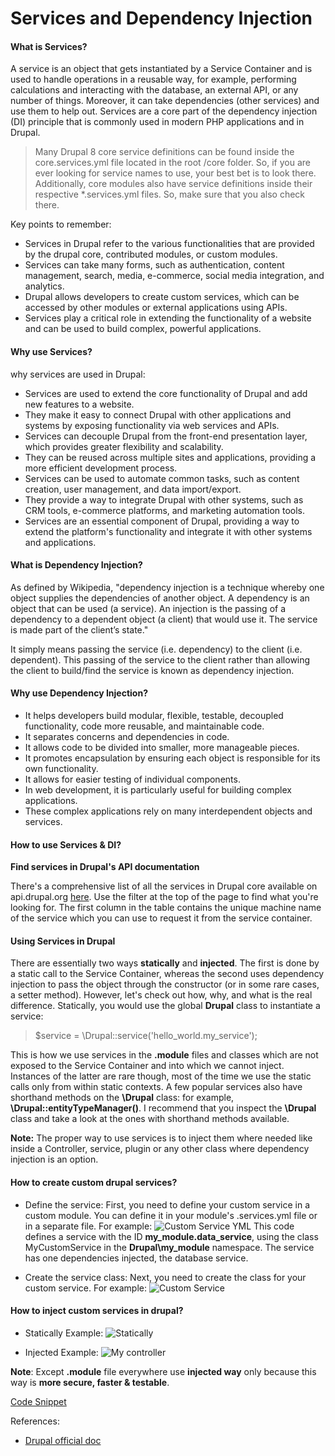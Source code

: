 # Services and Dependency Injection #
#### What is Services? ####
A service is an object that gets instantiated by a Service Container and is used to handle operations in
a reusable way, for example, performing calculations and interacting with the database, an external
API, or any number of things. Moreover, it can take dependencies (other services) and use them to
help out. Services are a core part of the dependency injection (DI) principle that is commonly used
in modern PHP applications and in Drupal.

> Many Drupal 8 core service definitions can be found inside the core.services.yml file located in the root /core folder.
So, if you are ever looking for service names to use, your best bet is to look there. Additionally, core modules also
have service definitions inside their respective *.services.yml files. So, make sure that you also check there.

Key points to remember:
- Services in Drupal refer to the various functionalities that are provided by the drupal core, contributed modules, or custom modules.
- Services can take many forms, such as authentication, content management, search, media, e-commerce, social media integration, and analytics.
- Drupal allows developers to create custom services, which can be accessed by other modules or external applications using APIs.
- Services play a critical role in extending the functionality of a website and can be used to build complex, powerful applications.

#### Why use Services? ####
why services are used in Drupal:

- Services are used to extend the core functionality of Drupal and add new features to a website.
- They make it easy to connect Drupal with other applications and systems by exposing functionality via web services and APIs.
- Services can decouple Drupal from the front-end presentation layer, which provides greater flexibility and scalability.
- They can be reused across multiple sites and applications, providing a more efficient development process.
- Services can be used to automate common tasks, such as content creation, user management, and data import/export.
- They provide a way to integrate Drupal with other systems, such as CRM tools, e-commerce platforms, and marketing automation tools.
- Services are an essential component of Drupal, providing a way to extend the platform's functionality and integrate it with other systems and applications.

#### What is Dependency Injection? ####
As defined by Wikipedia, "dependency injection is a technique whereby one object supplies the dependencies of another object. A dependency is an object that can be used (a service). An injection is the passing of a dependency to a dependent object (a client) that would use it. The service is made part of the client’s state."

It simply means passing the service (i.e. dependency) to the client (i.e. dependent). This passing of the service to the client rather than allowing the client to build/find the service is known as dependency injection.

#### Why use Dependency Injection? ####
- It helps developers build modular, flexible, testable, decoupled functionality, code more reusable, and maintainable code.
- It separates concerns and dependencies in code.
- It allows code to be divided into smaller, more manageable pieces.
- It promotes encapsulation by ensuring each object is responsible for its own functionality.
- It allows for easier testing of individual components.
- In web development, it is particularly useful for building complex applications.
- These complex applications rely on many interdependent objects and services.

#### How to use Services & DI? ####
**Find services in Drupal's API documentation**

There's a comprehensive list of all the services in Drupal core available on api.drupal.org [here](https://api.drupal.org/api/drupal/services). Use the filter at the top of the page to find what you're looking for. The first column in the table contains the unique machine name of the service which you can use to request it from the service container.

#### Using Services in Drupal ####
There are essentially two ways **statically** and **injected**. The first is done by a static call to the
Service Container, whereas the second uses dependency injection to pass the object through the
constructor (or in some rare cases, a setter method). However, let's check out how, why, and what is
the real difference.
Statically, you would use the global **Drupal** class to instantiate a service:
> $service = \Drupal::service('hello_world.my_service');

This is how we use services in the **.module** files and classes which are not exposed to the Service
Container and into which we cannot inject. Instances of the latter are rare though, most of the time we
use the static calls only from within static contexts.
A few popular services also have shorthand methods on the **\Drupal** class: for example,
**\Drupal::entityTypeManager()**. I recommend that you inspect the **\Drupal** class and take a look at the ones
with shorthand methods available.

**Note:** The proper way to use services is to inject them where needed like inside a Controller, service, plugin or any other class where dependency injection is an option.

#### How to create custom drupal services? ####
- Define the service: First, you need to define your custom service in a custom module. You can define it in your module's .services.yml file or in a separate file. For example:
  ![Custom Service YML](../images/my_module.services.yml.png)
This code defines a service with the ID **my_module.data_service**, using the class MyCustomService in the **Drupal\my_module** namespace. The service has one dependencies injected, the database service.

- Create the service class: Next, you need to create the class for your custom service. For example:
  ![Custom Service](../images/MyCustomeService.png)
  
#### How to inject custom services in drupal? ####
- Statically Example:
  ![Statically](../images/Statically.png)
  
- Injected Example:
  ![My controller](../images/MyController.png)
  
**Note**: Except **.module** file everywhere use **injected way** only because this way is **more secure, faster & testable**.
  
[Code Snippet](code-snippet.md)

References:
- [Drupal official doc](https://www.drupal.org/docs/drupal-apis/services-and-dependency-injection/services-and-dependency-injection-in-drupal-8)


